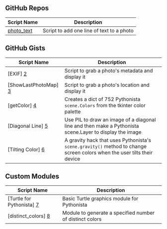 GitHub Repos
------------

| Script Name        | Description   | 
| -------------      | ------------- | 
| [photo_text][1]      | Script to add one line of text to a photo |


GitHub Gists
------------

| Script Name         | Description   | 
| -------------       | ------------- | 
| [EXIF] [2]          | Script to grab a photo's metadata and display it |
| [ShowLastPhotoMap] [3] | Script to grab a photo's location and display it |
| [getColor] [4]      | Creates a dict of 752 Pythonista `scene.Colors` from the tkinter color palette |
| [Diagonal Line] [5] | Use PIL to draw an image of a diagonal line and then make a Pythonista scene.Layer to display the image |
| [Tilting Color] [6] | A gravity hack that uses Pythonista's `scene.gravity()` method to change screen colors when the user tilts their device |


Custom Modules
------------

| Script Name        | Description   | 
| -------------      | ------------- | 
| [Turtle for Pythonista] [7]      | Basic Turtle graphics module for Pythonista |
| [distinct_colors] [8]      | Module to generate a specified number of distinct colors |


[1]: https://github.com/humberry/photo_text
[2]: https://gist.github.com/PyDann/2ae90ccadab4c2133766
[3]: https://gist.github.com/omz/8838751
[4]: https://gist.github.com/cclauss/8169809
[5]: https://gist.github.com/cclauss/8683457
[6]: https://gist.github.com/cclauss/6349730
[7]: https://gist.github.com/omz/4413863
[8]: https://gist.github.com/upwart/ede14e200fbeeb331786
